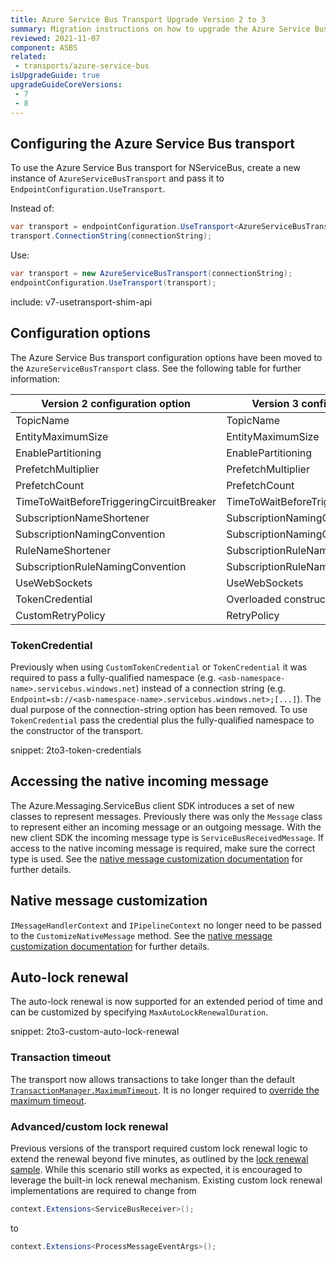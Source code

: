 ```yaml
---
title: Azure Service Bus Transport Upgrade Version 2 to 3
summary: Migration instructions on how to upgrade the Azure Service Bus transport from version 2 to 3
reviewed: 2021-11-07
component: ASBS
related:
 - transports/azure-service-bus
isUpgradeGuide: true
upgradeGuideCoreVersions:
 - 7
 - 8
---
```


## Configuring the Azure Service Bus transport

To use the Azure Service Bus transport for NServiceBus, create a new instance of `AzureServiceBusTransport` and pass it to `EndpointConfiguration.UseTransport`.

Instead of:

```csharp
var transport = endpointConfiguration.UseTransport<AzureServiceBusTransport>();
transport.ConnectionString(connectionString);
```

Use:

```csharp
var transport = new AzureServiceBusTransport(connectionString);
endpointConfiguration.UseTransport(transport);
```

include: v7-usetransport-shim-api

## Configuration options

The Azure Service Bus transport configuration options have been moved to the `AzureServiceBusTransport` class. See the following table for further information:

| Version 2 configuration option | Version 3 configuration option
| --- | --- |
| TopicName | TopicName |
| EntityMaximumSize | EntityMaximumSize |
| EnablePartitioning | EnablePartitioning |
| PrefetchMultiplier | PrefetchMultiplier |
| PrefetchCount | PrefetchCount |
| TimeToWaitBeforeTriggeringCircuitBreaker | TimeToWaitBeforeTriggeringCircuitBreaker |
| SubscriptionNameShortener | SubscriptionNamingConvention |
| SubscriptionNamingConvention | SubscriptionNamingConvention |
| RuleNameShortener | SubscriptionRuleNamingConvention |
| SubscriptionRuleNamingConvention | SubscriptionRuleNamingConvention |
| UseWebSockets | UseWebSockets |
| TokenCredential | Overloaded constructor of the transport |
| CustomRetryPolicy | RetryPolicy |

### TokenCredential

Previously when using `CustomTokenCredential` or `TokenCredential` it was required to pass a fully-qualified namespace (e.g. `<asb-namespace-name>.servicebus.windows.net`) instead of a connection string (e.g. `Endpoint=sb://<asb-namespace-name>.servicebus.windows.net>;[...]`). The dual purpose of the connection-string option has been removed. To use `TokenCredential` pass the credential plus the fully-qualified namespace to the constructor of the transport.

snippet: 2to3-token-credentials

## Accessing the native incoming message

The Azure.Messaging.ServiceBus client SDK introduces a set of new classes to represent messages. Previously there was only the `Message` class to represent either an incoming message or an outgoing message. With the new client SDK the incoming message type is `ServiceBusReceivedMessage`. If access to the native incoming message is required, make sure the correct type is used. See the [native message customization documentation](/transports/azure-service-bus/native-message-access.md) for further details.

## Native message customization

`IMessageHandlerContext` and `IPipelineContext` no longer need to be passed to the `CustomizeNativeMessage` method. See the [native message customization documentation](/transports/azure-service-bus/native-message-access.md) for further details.

## Auto-lock renewal

The auto-lock renewal is now supported for an extended period of time and can be customized by specifying `MaxAutoLockRenewalDuration`.

snippet: 2to3-custom-auto-lock-renewal

### Transaction timeout

The transport now allows transactions to take longer than the default [`TransactionManager.MaximumTimeout`](https://learn.microsoft.com/en-us/dotnet/api/system.transactions.transactionmanager.maximumtimeout). It is no longer required to [override the maximum timeout](/samples/azure-service-bus-netstandard/lock-renewal/?version=asbs_2#overriding-the-transactionmanager-maxtimeout-value).

### Advanced/custom lock renewal

Previous versions of the transport required custom lock renewal logic to extend the renewal beyond five minutes, as outlined by the [lock renewal sample](/samples/azure-service-bus-netstandard/lock-renewal/). While this scenario still works as expected, it is encouraged to leverage the built-in lock renewal mechanism. Existing custom lock renewal implementations are required to change from

```csharp
context.Extensions<ServiceBusReceiver>();
```

to

```csharp
context.Extensions<ProcessMessageEventArgs>();
```